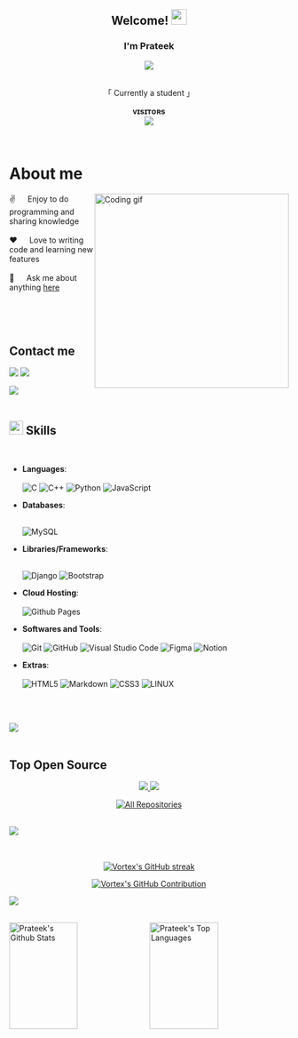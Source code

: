 
<h2 align="center">
  Welcome!
  <img src="https://media.giphy.com/media/hvRJCLFzcasrR4ia7z/giphy.gif" width="28">
</h2>


<h3 align="center">
        I'm Prateek
</h3>


<p align="center">
  <a href="https://github.com/prateek-workspace"><img src="https://readme-typing-svg.herokuapp.com/?lines=Self%20Taught%20Programmer;Tech%20enthusiast;Always%20learning%20new%20things&center=true&width=380&height=45"></a>
</p>


<p align="center"> 
  <br />
    「 Currently a student 」
  <br />
</p>



<p align="center">
    <b>ᴠɪsɪᴛᴏʀs</b><br>
<img align="middle" src="https://profile-counter.glitch.me/prateek-workspace/count.svg" />
</p>
<br />



<!-- About Section -->
 # About me
 
<p>
 <img align="right" width="350" src="./Assests/programmer.gif" alt="Coding gif" />
  
 ✌️ &emsp; Enjoy to do programming and sharing knowledge <br/><br/>
 ❤️ &emsp; Love to writing code and learning new features<br/><br/>
 💬 &emsp; Ask me about anything [here](https://www.linkedin.com/in/prateek-srivastava-work/)

</p>

<br/>
<br/>
<br/>

## Contact me
<p align="left">
   <a href="mailto:pratiksri1976@gmail.com"><img src="https://img.shields.io/badge/Gmail-D14836?style=plastic&logo=gmail&logoColor=white"></a>
   <a href="https://linkedin.com/in/prateek-srivastava-work"><img src="https://img.shields.io/badge/LinkedIn-%230077B5.svg?logo=linkedin&logoColor=white"></a> 
</p>

<img src="https://user-images.githubusercontent.com/73097560/115834477-dbab4500-a447-11eb-908a-139a6edaec5c.gif"><br><br>

## <img src="https://media2.giphy.com/media/QssGEmpkyEOhBCb7e1/giphy.gif?cid=ecf05e47a0n3gi1bfqntqmob8g9aid1oyj2wr3ds3mg700bl&rid=giphy.gif" width ="25"><b> Skills</b>
<br>

<p align="center">

- **Languages**: <br> <br>
    ![C](https://img.shields.io/badge/c-%2300599C.svg?style=plastic&logo=c&logoColor=white)
    ![C++](https://img.shields.io/badge/c++-%2300599C.svg?style=plastic&logo=c%2B%2B&logoColor=white)
    ![Python](https://img.shields.io/badge/python-3670A0?style=plastic&logo=python&logoColor=ffdd54)
    ![JavaScript](https://img.shields.io/badge/javascript-%23323330.svg?style=plastic&logo=javascript&logoColor=%23F7DF1E)
    <!-- ![Java](https://img.shields.io/badge/java-%23ED8B00.svg?style=plastic&logo=openjdk&logoColor=white) -->

- **Databases**: <br> <br>
     <!-- ![MongoDB](https://img.shields.io/badge/MongoDB-4EA94B?style=for-the-badge&logo=mongodb&logoColor=white) -->
    ![MySQL](https://img.shields.io/badge/mysql-%2300000f.svg?style=plastic&logo=mysql&logoColor=white)


- **Libraries/Frameworks**:  <br> <br>
  <!--
    ![NextJS](https://img.shields.io/badge/Next.js-000000.svg?style=for-the-badge&logo=nextdotjs&logoColor=white)
    ![React](https://img.shields.io/badge/React-61DAFB.svg?style=for-the-badge&logo=React&logoColor=black)
    ![Express JS](https://img.shields.io/badge/Express%20JS-000000.svg?style=for-the-badge&logo=Express&logoColor=white)
    ![Pyrogram](https://img.shields.io/badge/Pyrogram-F0B90B.svg?style=for-the-badge&logoColor=black)
    ![Tailwind](https://img.shields.io/badge/Tailwind%20CSS-06B6D4.svg?style=for-the-badge&logo=Tailwind-CSS&logoColor=white)
    ![React Query](https://img.shields.io/badge/React%20Query-FF4154.svg?style=for-the-badge&logo=React-Query&logoColor=white)
    ![DjangoREST](https://img.shields.io/badge/DJANGO-REST-ff1709?style=plastic&logo=django&logoColor=white&color=ff1709&labelColor=gray)
  -->

    ![Django](https://img.shields.io/badge/django-%23092E20.svg?style=plastic&logo=django&logoColor=white)
    ![Bootstrap](https://img.shields.io/badge/bootstrap-%238511FA.svg?style=plastic&logo=bootstrap&logoColor=white)
  
   
- **Cloud Hosting**: <br> <br>
    ![Github Pages](https://img.shields.io/badge/GitHub%20Pages-%23327FC7.svg?style=plastic&logo=github&logoColor=white)
  
- **Softwares and Tools**: <br> <br>
    ![Git](https://img.shields.io/badge/git-%23F05033.svg?style=plastic&logo=git&logoColor=white)
    ![GitHub](https://img.shields.io/badge/github-%23121011.svg?style=plastic&logo=github&logoColor=white)
    ![Visual Studio Code](https://img.shields.io/badge/Visual%20Studio%20Code-0078d7.svg?style=plastic&logo=visual-studio-code&logoColor=white)
    ![Figma](https://img.shields.io/badge/Figma-F24E1E.svg?style=plastic&logo=Figma&logoColor=white)
    ![Notion](https://img.shields.io/badge/Notion-000000.svg?style=plastic&logo=Notion&logoColor=white)

- **Extras**: <br> <br>
    ![HTML5](https://img.shields.io/badge/HTML5%20-%23E34F26.svg?style=plastic&logo=html5&logoColor=white)
    ![Markdown](https://img.shields.io/badge/Markdown-000000.svg?style=plastic&logo=Markdown&logoColor=white)
    ![CSS3](https://img.shields.io/badge/CSS3%20-%231572B6.svg?style=plastic&logo=css3&logoColor=white)
    ![LINUX](https://img.shields.io/badge/Linux-FCC624?style=plastic&logo=linux&logoColor=black)
    <!-- ![NodeJS](https://img.shields.io/badge/Node.js-339933.svg?style=for-the-badge&logo=nodedotjs&logoColor=white)
    ![Sass](https://img.shields.io/badge/Sass-CC6699.svg?style=for-the-badge&logo=Sass&logoColor=white)
    ![Typescript](https://img.shields.io/badge/TypeScript-3178C6.svg?style=for-the-badge&logo=TypeScript&logoColor=white) -->
  
</p>

<br>
<br>

<img src="https://user-images.githubusercontent.com/73097560/115834477-dbab4500-a447-11eb-908a-139a6edaec5c.gif"><br><br>

## Top Open Source 
<p align="center">
    <a href="https://github.com/prateek-workspace/Complete_DSA">
    <img src="https://github-readme-stats.vercel.app/api/pin/?username=prateek-workspace&repo=Complete_DSA&border_color=7F3FBF&bg_color=0D1117&title_color=C9D1D9&text_color=8B949E&icon_color=7F3FBF">
  </a>
  <a href="https://github.com/prateek-workspace/discom">
    <img src="https://github-readme-stats.vercel.app/api/pin/?username=prateek-workspace&repo=discom&border_color=7F3FBF&bg_color=0D1117&title_color=C9D1D9&text_color=8B949E&icon_color=7F3FBF">
  </a>
</p>


<p align="center">
  <a href="https://github.com/prateek-workspace?tab=repositories" target="_blank"><img alt="All Repositories" title="All Repositories" src="https://img.shields.io/badge/-All%20Repos-2962FF?style=for-the-badge&logo=koding&logoColor=white"/></a>
</p>

<br/>
<img src="https://user-images.githubusercontent.com/73097560/115834477-dbab4500-a447-11eb-908a-139a6edaec5c.gif"><br><br>
<br/>


<p align="center">
  <a href="https://github.com/prateek-workspace">
    <img src="https://github-readme-streak-stats.herokuapp.com/?user=prateek-workspace&theme=radical&border=7F3FBF&background=0D1117" alt="Vortex's GitHub streak"/>
  </a>
</p>

<p align="center">
  <a href="https://github.com/prateek-workspace">
    <img src="https://github-profile-summary-cards.vercel.app/api/cards/profile-details?username=prateek-workspace&theme=radical" alt="Vortex's GitHub Contribution"/>
  </a>
</p>

<img src="https://user-images.githubusercontent.com/73097560/115834477-dbab4500-a447-11eb-908a-139a6edaec5c.gif"><br><br>

<a> 
    <a href="https://github.com/prateek-workspace"><img alt="Prateek's Github Stats" src="https://denvercoder1-github-readme-stats.vercel.app/api?username=prateek-workspace&show_icons=true&count_private=true&theme=react&border_color=7F3FBF&bg_color=0D1117&title_color=F85D7F&icon_color=F8D866" height="192px" width="49.5%"/></a>
  <a href="https://github.com/prateek-workspace"><img alt="Prateek's Top Languages" src="https://denvercoder1-github-readme-stats.vercel.app/api/top-langs/?username=prateek-workspace&langs_count=8&layout=compact&theme=react&border_color=7F3FBF&bg_color=0D1117&title_color=F85D7F&icon_color=F8D866" height="192px" width="49.5%"/></a>
  <br/>
</a>
